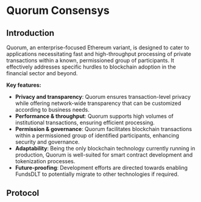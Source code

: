 # Quorum Consensys

## Introduction

Quorum, an enterprise-focused Ethereum variant, is designed to cater to applications necessitating fast and high-throughput processing of private transactions within a known, permissioned group of participants. It effectively addresses specific hurdles to blockchain adoption in the financial sector and beyond.

**Key features:** 

- **Privacy and transparency**: Quorum ensures transaction-level privacy while offering network-wide transparency that can be customized according to business needs.
- **Performance & throughput**: Quorum supports high volumes of institutional transactions, ensuring efficient processing.
- **Permission & governance**: Quorum facilitates blockchain transactions within a permissioned group of identified participants, enhancing security and governance.
- **Adaptability**: Being the only blockchain technology currently running in production, Quorum is well-suited for smart contract development and tokenization processes.
- **Future-proofing**: Development efforts are directed towards enabling FundsDLT to potentially migrate to other technologies if required.

## Protocol